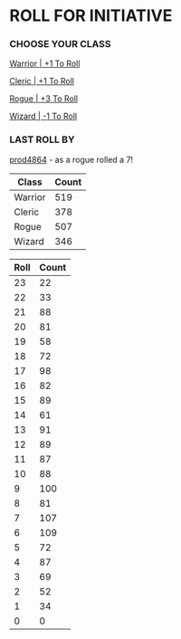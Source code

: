 # ROLL FOR INITIATIVE
### CHOOSE YOUR CLASS

[Warrior | +1 To Roll](https://github.com/benjaminsampica/benjaminsampica/issues/new?title=roll%7Cwarrior&body=Just+click+%27Submit+new+issue%27.)

[Cleric | +1 To Roll](https://github.com/benjaminsampica/benjaminsampica/issues/new?title=roll%7Ccleric&body=Just+click+%27Submit+new+issue%27.)

[Rogue | +3 To Roll](https://github.com/benjaminsampica/benjaminsampica/issues/new?title=roll%7Crogue&body=Just+click+%27Submit+new+issue%27.)

[Wizard | -1 To Roll](https://github.com/benjaminsampica/benjaminsampica/issues/new?title=roll%7Cwizard&body=Just+click+%27Submit+new+issue%27.)
### LAST ROLL BY
[prod4864](https://www.github.com/prod4864) - as a rogue rolled a 7!

|Class|Count|
|-|-|
|Warrior|519|
|Cleric|378|
|Rogue|507|
|Wizard|346|

|Roll|Count|
|-|-|
|23|22
|22|33
|21|88
|20|81
|19|58
|18|72
|17|98
|16|82
|15|89
|14|61
|13|91
|12|89
|11|87
|10|88
|9|100
|8|81
|7|107
|6|109
|5|72
|4|87
|3|69
|2|52
|1|34
|0|0
